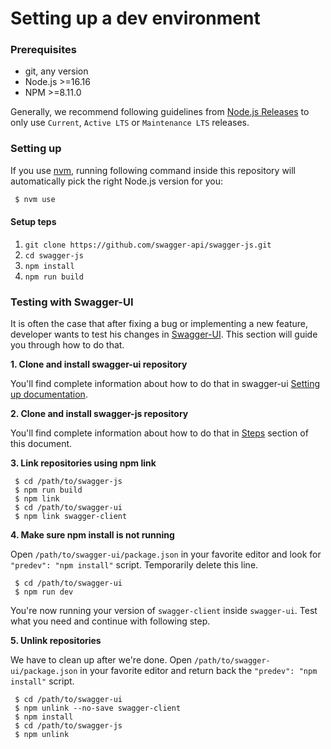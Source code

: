 # Setting up a dev environment

### Prerequisites

- git, any version
- Node.js >=16.16
- NPM >=8.11.0

Generally, we recommend following guidelines from [Node.js Releases](https://nodejs.org/en/about/releases/) to only use `Current`, `Active LTS` or `Maintenance LTS` releases.

### Setting up

If you use [nvm](https://github.com/nvm-sh/nvm), running following command inside this repository will automatically pick the right Node.js version for you:

```sh
 $ nvm use
```

#### Setup teps

1. `git clone https://github.com/swagger-api/swagger-js.git`
2. `cd swagger-js`
3. `npm install`
4. `npm run build`

### Testing with Swagger-UI

It is often the case that after fixing a bug or implementing a new feature,
developer wants to test his changes in [Swagger-UI](https://github.com/swagger-api/swagger-ui).
This section will guide you through how to do that.

**1. Clone and install swagger-ui repository**

You'll find complete information about how to do that in swagger-ui [Setting up documentation](https://github.com/swagger-api/swagger-ui/blob/master/docs/development/setting-up.md).

**2. Clone and install swagger-js repository**

You'll find complete information about how to do that in [Steps](setting-up.md#steps) section of this document.

**3. Link repositories using npm link**

```shell script
 $ cd /path/to/swagger-js
 $ npm run build
 $ npm link
 $ cd /path/to/swagger-ui
 $ npm link swagger-client
```

**4. Make sure npm install is not running**

Open `/path/to/swagger-ui/package.json` in your favorite editor and look for `"predev": "npm install"`
script. Temporarily delete this line.

```shell script
 $ cd /path/to/swagger-ui
 $ npm run dev
``` 

You're now running your version of `swagger-client` inside `swagger-ui`. Test
what you need and continue with following step.

**5. Unlink repositories**

We have to clean up after we're done. Open `/path/to/swagger-ui/package.json` 
in your favorite editor and return back the `"predev": "npm install"` script.

```shell script
 $ cd /path/to/swagger-ui
 $ npm unlink --no-save swagger-client
 $ npm install
 $ cd /path/to/swagger-js
 $ npm unlink
```




